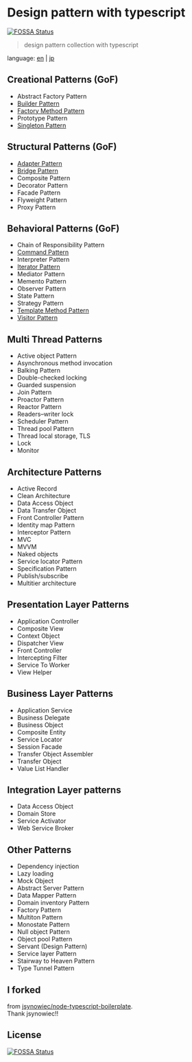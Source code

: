 # Design pattern with typescript
[![FOSSA Status](https://app.fossa.io/api/projects/git%2Bgithub.com%2Ftomatoaiu%2FDesignPattern.svg?type=shield)](https://app.fossa.io/projects/git%2Bgithub.com%2Ftomatoaiu%2FDesignPattern?ref=badge_shield)

> design pattern collection with typescript

language: [en](./README.md) | [jp](./README.jp.md)

## Creational Patterns (GoF)
- Abstract Factory Pattern
- [Builder Pattern](./src/creational-patterns/builder-pattern/builder.ts)
- [Factory Method Pattern](./src/creational-patterns/factory-method-pattern/factory-method.ts)
- Prototype Pattern
- [Singleton Pattern](./src/creational-patterns/singleton-pattern/singleton.ts)

## Structural Patterns (GoF)
- [Adapter Pattern](./src/structural-patterns/adapter-pattern/adapter.ts)
- [Bridge Pattern](./src/structural-patterns/bridge-pattern/bridge.ts)
- Composite Pattern
- Decorator Pattern
- Facade Pattern
- Flyweight Pattern
- Proxy Pattern

## Behavioral Patterns (GoF)
- Chain of Responsibility Pattern
- [Command Pattern](./src/behavioral-patterns/command-pattern/command.ts)
- Interpreter Pattern
- [Iterator Pattern](./src/behavioral-patterns/iterator-pattern/iterator.ts)
- Mediator Pattern
- Memento Pattern
- Observer Pattern
- State Pattern
- Strategy Pattern
- [Template Method Pattern](./src/behavioral-patterns/template-method-pattern/template-method.ts)
- [Visitor Pattern](./src/behavioral-patterns/visitor-pattern/visitor.ts)

## Multi Thread Patterns
- Active object Pattern
- Asynchronous method invocation
- Balking Pattern
- Double-checked locking
- Guarded suspension
- Join Pattern
- Proactor Pattern
- Reactor Pattern
- Readers–writer lock
- Scheduler Pattern
- Thread pool Pattern
- Thread local storage, TLS
- Lock
- Monitor

## Architecture Patterns
- Active Record
- Clean Architecture
- Data Access Object
- Data Transfer Object
- Front Controller Pattern
- Identity map Pattern
- Interceptor Pattern
- MVC
- MVVM
- Naked objects
- Service locator Pattern
- Specification Pattern
- Publish/subscribe
- Multitier architecture

## Presentation Layer Patterns
- Application Controller
- Composite View
- Context Object
- Dispatcher View
- Front Controller
- Intercepting Filter
- Service To Worker
- View Helper

## Business Layer Patterns
- Application Service
- Business Delegate
- Business Object
- Composite Entity
- Service Locator
- Session Facade
- Transfer Object Assembler
- Transfer Object
- Value List Handler

##  Integration Layer patterns
- Data Access Object
- Domain Store
- Service Activator
- Web Service Broker

## Other Patterns
- Dependency injection
- Lazy loading
- Mock Object
- Abstract Server Pattern
- Data Mapper Pattern
- Domain inventory Pattern
- Factory Pattern
- Multiton Pattern
- Monostate Pattern
- Null object Pattern
- Object pool Pattern
- Servant (Design Pattern)
- Service layer Pattern
- Stairway to Heaven Pattern
- Type Tunnel Pattern

## I forked
from [jsynowiec/node-typescript-boilerplate](https://github.com/jsynowiec/node-typescript-boilerplate).  
Thank jsynowiec!!  


## License
[![FOSSA Status](https://app.fossa.io/api/projects/git%2Bgithub.com%2Ftomatoaiu%2FDesignPattern.svg?type=large)](https://app.fossa.io/projects/git%2Bgithub.com%2Ftomatoaiu%2FDesignPattern?ref=badge_large)